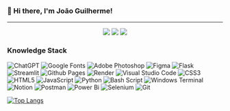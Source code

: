 ### 👋 Hi there, I'm João Guilherme!

---

<p align="center">
 <img src="https://komarev.com/ghpvc/?username=jgu1lherme&color=brightgreen"/> 
 <img src="https://badges.pufler.dev/repos/jgu1lherme"/>
 <img src="https://badges.pufler.dev/commits/all/jgu1lherme" />

<h3>Knowledge Stack</h3>
<p>
<img alt="ChatGPT" src="https://img.shields.io/badge/ChatGPT-74aa9c?style=flat-square&logo=openai&logoColor=white" />
<img alt="Google Fonts" src="https://img.shields.io/badge/Google%20Fonts-000B1D.svg?style=flat-square&logo=googlefonts&logoColor=white" />
<img alt="Adobe Photoshop" src="https://img.shields.io/badge/adobe%20photoshop-%2331A8FF.svg?style=flat-square&logo=adobe%20photoshop&logoColor=white" />
<img alt="Figma" src="https://img.shields.io/badge/figma-%23F24E1E.svg?style=flat-square&logo=figma&logoColor=white" />
<img alt="Flask" src="https://img.shields.io/badge/flask-%23000.svg?style=flat-square&logo=flask&logoColor=white" />
<img alt="Streamlit" src="https://img.shields.io/badge/Streamlit-%23FE4B4B.svg?style=flat-square&logo=streamlit&logoColor=white" />
<img alt="Github Pages" src="https://img.shields.io/badge/github%20pages-121013?style=flat-square&logo=github&logoColor=white" />
<img alt="Render" src="https://img.shields.io/badge/Render-%46E3B7.svg?style=flat-square&logo=render&logoColor=white" />
<img alt="Visual Studio Code" src="https://img.shields.io/badge/Visual%20Studio%20Code-0078d7.svg?style=flat-square&logo=visual-studio-code&logoColor=white" />
<img alt="CSS3" src="https://img.shields.io/badge/css3-%231572B6.svg?style=flat-square&logo=css3&logoColor=white" />
<img alt="HTML5" src="https://img.shields.io/badge/html5-%23E34F26.svg?style=flat-square&logo=html5&logoColor=white" />
<img alt="JavaScript" src="https://img.shields.io/badge/javascript-%23323330.svg?style=flat-square&logo=javascript&logoColor=%23F7DF1E" />
<img alt="Python" src="https://img.shields.io/badge/-Python-abb?style=flat-square&logo=python&logoColor=white&logoSize=auto&color=3776AB" />
<img alt="Bash Script" src="https://img.shields.io/badge/bash_script-%23121011.svg?style=flat-square&logo=gnu-bash&logoColor=white" />
<img alt="Windows Terminal" src="https://img.shields.io/badge/Windows%20Terminal-%234D4D4D.svg?style=flat-square&logo=windows-terminal&logoColor=white" />
<img alt="Notion" src="https://img.shields.io/badge/Notion-%23000000.svg?style=flat-square&logo=notion&logoColor=white" />
<img alt="Postman" src="https://img.shields.io/badge/Postman-FF6C37?style=flat-square&logo=postman&logoColor=white" />
<img alt="Power Bi" src="https://img.shields.io/badge/power_bi-F2C811?style=flat-square&logo=powerbi&logoColor=black" />
<img alt="Selenium" src="https://img.shields.io/badge/-selenium-%43B02A?style=flat-square&logo=selenium&logoColor=white" />
<img alt="Git" src="https://img.shields.io/badge/git-%23F05033.svg?style=flat-square&logo=git&logoColor=white" />

</p>

[![Top Langs](https://github-readme-stats.vercel.app/api/top-langs/?username=jgu1lherme&layout=compact&bg_color=00000000&border_color=00000000&text_color=fff)](https://github.com/anuraghazra/github-readme-stats)

